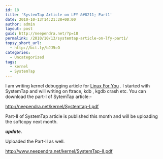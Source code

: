 ```yaml
---
id: 18
title: 'SystemTap Article on LFY &#8211; Part1'
date: 2010-10-13T14:21:28+00:00
author: admin
layout: post
guid: http://neependra.net/?p=18
permalink: /2010/10/13/systemtap-article-on-lfy-part1/
topsy_short_url:
  - http://bit.ly/bJJ5cO
categories:
  - Uncategorized
tags:
  - kernel
  - SystemTap
---
```

I am writing kernel debugging article for [Linux For You](httphttp://lfymag.com) . I started with SystemTap and will writing on ftrace, kdb , kgdb crash etc. You can download the part-I of SytemTap article:-
  
 [](http://neependra.net/kernel/Systemtap.pdf)<http://neependra.net/kernel/Systemtap-I.pdf>
  
Part-II of SystemTap article is published this month and will be uploading the softcopy next month.
  
**_update._**
  
Uploaded the Part-II as well.
  
<http://www.neependra.net/kernel/SystemTap-II.pdf>